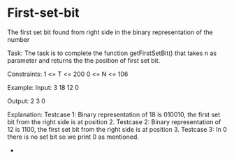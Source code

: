 # First-set-bit
The first set bit found from right side in the binary representation of the number

Task:
The task is to complete the function getFirstSetBit() that takes n as parameter and returns the the position of first set bit.

Constraints:
1 <= T <= 200
0 <= N <= 106

Example:
Input:
3
18
12
0

Output:
2
3
0

Explanation:
Testcase 1: Binary representation of 18 is 010010, the first set bit from the right side is at position 2.
Testcase 2: Binary representation of  12 is 1100, the first set bit from the right side is at position 3.
Testcase 3: In 0 there is no set bit so we print 0 as mentioned.
 

*
